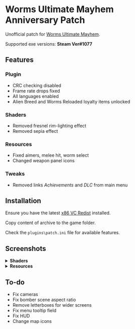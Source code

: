 # Worms Ultimate Mayhem Anniversary Patch

Unofficial patch for [Worms Ultimate Mayhem](https://store.steampowered.com/app/70600).

Supported exe versions: **Steam Ver#1077**

## Features

### Plugin

* CRC checking disabled
* Frame rate drops fixed
* All languages enabled
* Alien Breed and Worms Reloaded loyalty items unlocked

### Shaders

* Removed fresnel rim-lighting effect
* Removed sepia effect

### Resources

* Fixed aimers, melee hit, worm select
* Changed weapon panel icons

### Tweaks

* Removed links *Achievements* and *DLC* from main menu

## Installation

Ensure you have the latest [x86 VC Redist](https://aka.ms/vs/17/release/vc_redist.x86.exe) installed.

Copy content of archive to the game folder.

Check the `plugins\patch.ini` file for available features.

## Screenshots

<details>
<summary><b>Shaders</b></summary>

![shaders](https://user-images.githubusercontent.com/5289615/155403937-d1fee306-d9aa-4d49-8d5a-2ce31d4c6895.png)

</details>

<details>
<summary><b>Resources</b></summary>

![wp](https://user-images.githubusercontent.com/5289615/155402089-772f503b-9329-4a11-8fe0-112883c59007.png)
![parabolic](https://user-images.githubusercontent.com/5289615/155400743-d9d356c4-9a19-4bbd-a728-db6f0bcb505f.png)
![homing](https://user-images.githubusercontent.com/5289615/155402753-7c87e445-8695-4e3e-b8ef-117dffd7fcfc.png)
![fps](https://user-images.githubusercontent.com/5289615/155402840-40e6f61e-00a9-4f44-a385-1ca2bb8a02d0.png)
![airstrike](https://user-images.githubusercontent.com/5289615/155402938-26872586-9939-4942-970c-47c2395ebbab.png)
![rope](https://user-images.githubusercontent.com/5289615/155403071-d83ffa7e-383c-4433-8ee2-a8efbb1dbb72.png)
![binoculars](https://user-images.githubusercontent.com/5289615/155402867-f5fdf5b9-5557-4141-a34f-51e900216de6.png)
![meleehit](https://user-images.githubusercontent.com/5289615/155402990-b79d6412-0188-4941-90fc-fa772dd5fc77.png)
![select](https://user-images.githubusercontent.com/5289615/155403116-f0890fcc-ea86-4921-b8c0-01894b26a3ed.png)

</details>

## To-do

* Fix cameras
* Fix bomber scene aspect ratio
* Remove letterboxes for wider screens
* Fix menu tooltip field
* Fix HUD
* Change map icons
